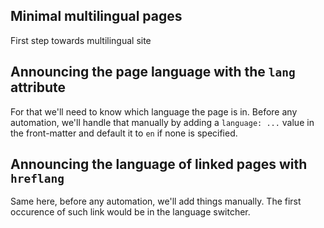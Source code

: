 Minimal multilingual pages
---

First step towards multilingual site

Announcing the page language with the `lang` attribute
---

For that we'll need to know which language the page is in.
Before any automation, we'll handle that manually by adding a `language: ...` value in the front-matter and default it to `en` if none is specified.

Announcing the language of linked pages with `hreflang`
---

Same here, before any automation, we'll add things manually.
The first occurence of such link would be in the language switcher.
